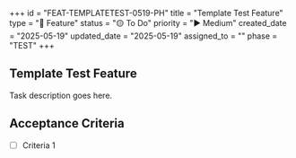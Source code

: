 +++
id = "FEAT-TEMPLATETEST-0519-PH"
title = "Template Test Feature"
type = "🌟 Feature"
status = "🟡 To Do"
priority = "▶️ Medium"
created_date = "2025-05-19"
updated_date = "2025-05-19"
assigned_to = ""
phase = "TEST"
+++

## Template Test Feature

Task description goes here.

## Acceptance Criteria

- [ ] Criteria 1

